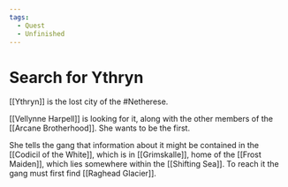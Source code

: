 ```yaml
---
tags:
  - Quest
  - Unfinished
---
```

# Search for Ythryn 

[[Ythryn]] is the lost city of the #Netherese.

[[Vellynne Harpell]] is looking for it, along with the other members of the [[Arcane Brotherhood]]. She wants to be the first.

She tells the gang that information about it might be contained in the [[Codicil of the White]], which is in [[Grimskalle]], home of the [[Frost Maiden]], which lies somewhere within the [[Shifting Sea]]. To reach it the gang must first find [[Raghead Glacier]].